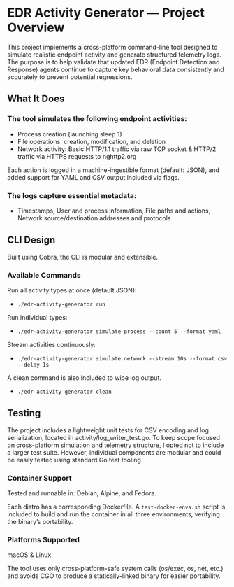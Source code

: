 # EDR Activity Generator — Project Overview

This project implements a cross-platform command-line tool designed to simulate realistic endpoint activity and generate structured telemetry logs. The purpose is to help validate that updated EDR (Endpoint Detection and Response) agents continue to capture key behavioral data consistently and accurately to prevent potential regressions.

## What It Does

### The tool simulates the following endpoint activities:
- Process creation (launching sleep 1)
- File operations: creation, modification, and deletion
- Network activity: Basic HTTP/1.1 traffic via raw TCP socket & HTTP/2 traffic via HTTPS requests to nghttp2.org

Each action is logged in a machine-ingestible format (default: JSON), and added support for YAML and CSV output included via flags.

### The logs capture essential metadata:
- Timestamps, User and process information, File paths and actions, Network source/destination addresses and protocols

## CLI Design
Built using Cobra, the CLI is modular and extensible.

### Available Commands
Run all activity types at once (default JSON):
- `./edr-activity-generator run`

Run individual types:
- `./edr-activity-generator simulate process --count 5 --format yaml`

Stream activities continuously:
- `./edr-activity-generator simulate network --stream 10s --format csv --delay 1s`

A clean command is also included to wipe log output.
- `./edr-activity-generator clean`

## Testing
The project includes a lightweight unit tests for CSV encoding and log serialization, located in activity/log_writer_test.go. To keep scope focused on cross-platform simulation and telemetry structure, I opted not to include a larger test suite. However, individual components are modular and could be easily tested using standard Go test tooling.

### Container Support
Tested and runnable in: Debian, Alpine, and Fedora.

Each distro has a corresponding Dockerfile. A `test-docker-envs.sh` script is included to build and run the container in all three environments, verifying the binary’s portability.

### Platforms Supported
macOS & Linux

The tool uses only cross-platform-safe system calls (os/exec, os, net, etc.) and avoids CGO to produce a statically-linked binary for easier portability.